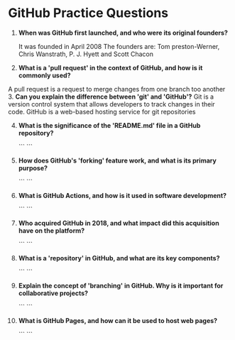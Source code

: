 # GitHub Practice Questions

1. **When was GitHub first launched, and who were its original founders?**

    It was founded in April 2008 
   The founders are: Tom preston-Werner, Chris Wanstrath, P. J. Hyett and Scott Chacon

2. **What is a 'pull request' in the context of GitHub, and how is it commonly used?**

 A pull request is a request to merge changes from one branch too another
3. **Can you explain the difference between 'git' and 'GitHub'?**
Git is a version control system that allows developers to track changes in their code. GitHub is a web-based hosting service for git repositories
 
4. **What is the significance of the 'README.md' file in a GitHub repository?**

   \`\`\`
   \`\`\`

5. **How does GitHub's 'forking' feature work, and what is its primary purpose?**

   \`\`\`
   \`\`\`

6. **What is GitHub Actions, and how is it used in software development?**

   \`\`\`
   \`\`\`

7. **Who acquired GitHub in 2018, and what impact did this acquisition have on the platform?**

   \`\`\`
   \`\`\`

8. **What is a 'repository' in GitHub, and what are its key components?**

   \`\`\`
   \`\`\`

9. **Explain the concept of 'branching' in GitHub. Why is it important for collaborative projects?**

   \`\`\`
   \`\`\`

10. **What is GitHub Pages, and how can it be used to host web pages?**

    \`\`\`
    \`\`\`


